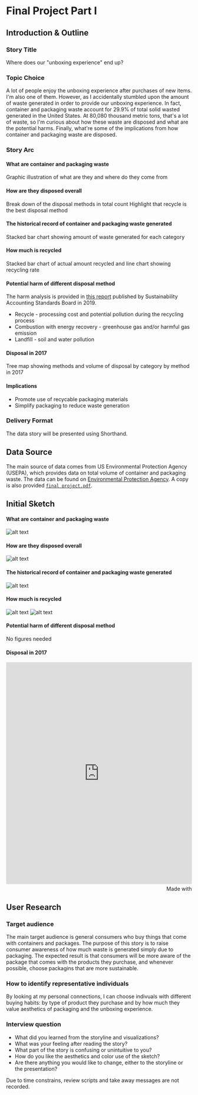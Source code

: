 # Final Project Part I

## Introduction & Outline

### Story Title
Where does our "unboxing experience" end up?

### Topic Choice
A lot of people enjoy the unboxing experience after purchases of new items. I'm also one of them. However, as I accidentally stumbled upon the amount of waste generated in order to provide our unboxing experience. In fact, container and packaging waste account for 29.9% of total solid wasted generated in the United States. At 80,080 thousand metric tons, that's a lot of waste, so I'm curious about how these waste are disposed and what are the potential harms. Finally, what're some of the implications from how container and packaging waste are disposed.

### Story Arc

#### What are container and packaging waste
Graphic illustration of what are they and where do they come from

#### How are they disposed overall
Break down of the disposal methods in total count
Highlight that recycle is the best disposal method

#### The historical record of container and packaging waste generated
Stacked bar chart showing amount of waste generated for each category

#### How much is recycled
Stacked bar chart of actual amount recycled and line chart showing recycling rate

#### Potential harm of different disposal method
The harm analysis is provided in [this report](https://www.sasb.org/wp-content/uploads/2019/08/RT0204_CP_Brief1.pdf) published by Sustainability Accounting Standards Board in 2019.
* Recycle - processing cost and potential pollution during the recycling process
* Combustion with energy recovery - greenhouse gas and/or harmful gas emission
* Landfill - soil and water pollution

#### Disposal in 2017
Tree map showing methods and volume of disposal by category by method in 2017

#### Implications
* Promote use of recycable packaging materials
* Simplify packaging to reduce waste generation

### Delivery Format
The data story will be presented using Shorthand.

## Data Source
The main source of data comes from US Environmental Protection Agency (USEPA), which provides data on total volume of container and packaging waste.
The data can be found on [Environmental Protection Agency](https://www.epa.gov/facts-and-figures-about-materials-waste-and-recycling/containers-and-packaging-product-specific-data). A copy is also provided [`final project.pdf`](final_project_data.csv).

## Initial Sketch

#### What are container and packaging waste
![alt text](img/madeup.png)

#### How are they disposed overall
![alt text](img/disposal.png)

#### The historical record of container and packaging waste generated
![alt text](img/generation.png)

#### How much is recycled
![alt text](img/recycle.png)
![alt text](img/recyclerate.png)

#### Potential harm of different disposal method
No figures needed

#### Disposal in 2017
<iframe src='https://flo.uri.sh/visualisation/3331865/embed' frameborder='0' scrolling='no' style='width:100%;height:600px;'></iframe><div style='width:100%!;margin-top:4px!important;text-align:right!important;'><a class='flourish-credit' href='https://public.flourish.studio/visualisation/3331865/?utm_source=embed&utm_campaign=visualisation/3331865' target='_top' style='text-decoration:none!important'><img alt='Made with Flourish' src='https://public.flourish.studio/resources/made_with_flourish.svg' style='width:105px!important;height:16px!important;border:none!important;margin:0!important;'> </a></div>

## User Research

### Target audience
The main target audience is general consumers who buy things that come with containers and packages. The purpose of this story is to raise consumer awareness of how much waste is generated simply due to packaging. The expected result is that consumers will be more aware of the package that comes with the products they purchase, and whenever possible, choose packagins that are more sustainable.

### How to identify representative individuals
By looking at my personal connections, I can choose indivuals with different buying habits: by type of product they purchase and by how much they value aesthetics of packaging and the unboxing experience.

### Interview question
* What did you learned from the storyline and visualizations?
* What was your feeling after reading the story?
* What part of the story is confusing or unintuitive to you?
* How do you like the aesthetics and color use of the sketch?
* Are there anything you would like to change, either to the storyline or the presentation?

Due to time constrains, review scripts and take away messages are not recorded.

